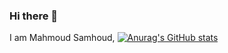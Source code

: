 ### Hi there 👋
I am Mahmoud Samhoud, 
[![Anurag's GitHub stats](https://github-readme-stats.vercel.app/api?username=mahmoudsamhoud)](https://github.com/anuraghazra/github-readme-stats)
